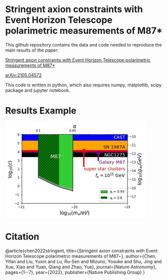 # Stringent axion constraints with Event Horizon Telescope polarimetric measurements of M87*

This github repository contains the data and code needed to reproduce the main results of the paper:

[Stringent axion constraints with Event Horizon Telescope polarimetric measurements of M87*](https://www.nature.com/articles/s41550-022-01620-3)

[arXiv:2105.04572](https://arxiv.org/abs/2105.04572)

This code is written in python, which also requires numpy, matplotlib, scipy package and jupyter notebook. 

# Results Example
![Fugure 3](ul.jpg)

# Citation
@article{chen2022stringent,
  title={Stringent axion constraints with Event Horizon Telescope polarimetric measurements of M87⋆},
  author={Chen, Yifan and Liu, Yuxin and Lu, Ru-Sen and Mizuno, Yosuke and Shu, Jing and Xue, Xiao and Yuan, Qiang and Zhao, Yue},
  journal={Nature Astronomy},
  pages={1--7},
  year={2022},
  publisher={Nature Publishing Group}
}
